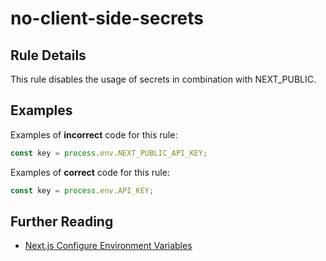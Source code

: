 # no-client-side-secrets

## Rule Details

This rule disables the usage of secrets in combination with NEXT_PUBLIC.

## Examples

Examples of **incorrect** code for this rule:

```js
const key = process.env.NEXT_PUBLIC_API_KEY;
```

Examples of **correct** code for this rule:

```js
const key = process.env.API_KEY;
```

## Further Reading

- [Next.js Configure Environment Variables](https://nextjs.org/docs/pages/building-your-application/configuring/environment-variables)
